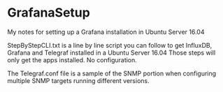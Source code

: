 # GrafanaSetup
My notes for setting up a Grafana installation in Ubuntu Server 16.04

StepByStepCLI.txt is a line by line script you can follow to get InfluxDB, Grafana and Telegraf installed in a Ubuntu Server 16.04  Those steps will only get the apps installed.  No configuration.

The Telegraf.conf file is a sample of the SNMP portion when configuring multiple SNMP targets running different versions.
